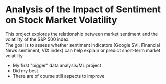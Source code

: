# Analysis of the Impact of Sentiment on Stock Market Volatility

This project explores the relationship between market sentiment and the volatility of the S&P 500 index.  
The goal is to assess whether sentiment indicators (Google SVI, Financial News sentiment, VIX index) can help explain or predict short-term market volatility.

- My first "bigger" data analysis/ML project
- Did my best
- There are of course still aspects to improve
